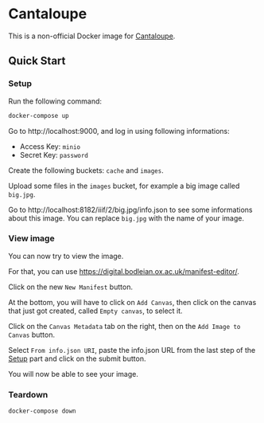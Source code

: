 # Cantaloupe

This is a non-official Docker image for [Cantaloupe](https://cantaloupe-project.github.io/).

## Quick Start

### Setup

Run the following command:

```sh
docker-compose up
```

Go to http://localhost:9000, and log in using following informations:

- Access Key: `minio`
- Secret Key: `password`

Create the following buckets: `cache` and `images`.

Upload some files in the `images` bucket, for example a big image called `big.jpg`.

Go to http://localhost:8182/iiif/2/big.jpg/info.json to see some informations about this image.
You can replace `big.jpg` with the name of your image.

### View image

You can now try to view the image.

For that, you can use https://digital.bodleian.ox.ac.uk/manifest-editor/.

Click on the new `New Manifest` button.

At the bottom, you will have to click on `Add Canvas`, then click on the canvas that just got created, called `Empty canvas`, to select it.

Click on the `Canvas Metadata` tab on the right, then on the `Add Image to Canvas` button.

Select `From info.json URI`, paste the info.json URL from the last step of the [Setup](#Setup) part and click on the submit button.

You will now be able to see your image.

### Teardown

```
docker-compose down
```
